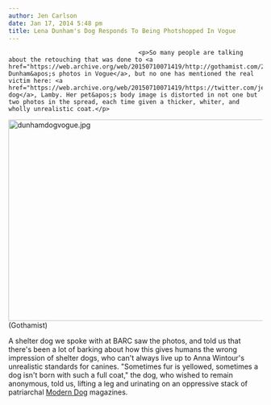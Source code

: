 ```yaml
---
author: Jen Carlson
date: Jan 17, 2014 5:48 pm
title: Lena Dunham's Dog Responds To Being Photshopped In Vogue
---
```


	
										<p>So many people are talking about the retouching that was done to <a href="https://web.archive.org/web/20150710071419/http://gothamist.com/2014/01/17/lena_dunham_responds_to_jezebels_bo.php">Lena Dunham&apos;s photos in Vogue</a>, but no one has mentioned the real victim here: <a href="https://web.archive.org/web/20150710071419/https://twitter.com/jenist/status/424307297519542272">Dunham&apos;s dog</a>, Lamby. Her pet&apos;s body image is distorted in not one but two photos in the spread, each time given a thicker, whiter, and wholly unrealistic coat.</p>

<p><span class="mt-enclosure mt-enclosure-image" style="display: inline;"> <img alt="dunhamdogvogue.jpg" src="https://web.archive.org/web/20150710071419im_/http://gothamist.com/attachments/arts_jen/dunhamdogvogue.jpg" width="640" height="400" class="image-none"> </span><br>
<span class="photo_caption">(Gothamist)</span></p>

<p>A shelter dog we spoke with at BARC saw the photos, and told us that there&apos;s been a lot of barking about how this gives humans the wrong impression of shelter dogs, who can&apos;t always live up to Anna Wintour&apos;s unrealistic standards for canines. &quot;Sometimes fur is yellowed, sometimes a dog isn&apos;t born with such a full coat,&quot; the dog, who wished to remain anonymous, told us, lifting a leg and urinating on an oppressive stack of patriarchal <a href="https://web.archive.org/web/20150710071419/http://moderndogmagazine.com/">Modern Dog</a> magazines.</p>					
										
									
				